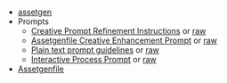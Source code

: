 * [assetgen](https://github.com/hangovergames/assetgen)
* Prompts
  * [Creative Prompt Refinement Instructions](creative_prompt_refinement_instructions.html) or [raw](creative_prompt_refinement_instructions.md)
  * [Assetgenfile Creative Enhancement Prompt](assetgenfile_creative_enhancement_prompt.html) or [raw](assetgenfile_creative_enhancement_prompt.md)
  * [Plain text prompt guidelines](plain_text_prompt_guidelines.html) or [raw](plain_text_prompt_guidelines.md)
  * [Interactive Process Prompt](interactive_process_prompt.html) or [raw](interactive_process_prompt.md)
* [Assetgenfile](Assetgenfile)
